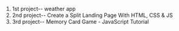 1. 1st project-- weather app
2. 2nd project-- Create a Split Landing Page With HTML, CSS & JS
3. 3rd project-- Memory Card Game - JavaScript Tutorial
